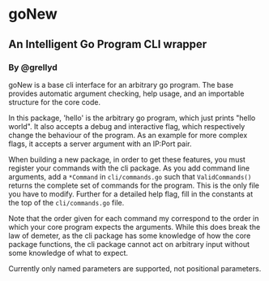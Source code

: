 # goNew
## An Intelligent Go Program CLI wrapper
### By @grellyd

goNew is a base cli interface for an arbitrary go program. The base provides automatic argument checking, help usage, and an importable structure for the core code. 

In this package, 'hello' is the arbitrary go program, which just prints "hello world". It also accepts a debug and interactive flag, which respectively change the behaviour of the program. As an example for more complex flags, it accepts a server argument with an IP:Port pair.

When building a new package, in order to get these features, you must register your commands with the cli package. As you add command line arguments, add a `*Command` in `cli/commands.go` such that `ValidCommands()` returns the complete set of commands for the program. This is the only file you have to modify. Further for a detailed help flag, fill in the constants at the top of the `cli/commands.go` file.

Note that the order given for each command my correspond to the order in which your core program expects the arguments. While this does break the law of demeter, as the cli package has some knowledge of how the core package functions, the cli package cannot act on arbitrary input without some knowledge of what to expect.

Currently only named parameters are supported, not positional parameters.
